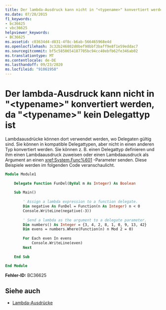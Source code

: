 ```yaml
---
title: Der lambda-Ausdruck kann nicht in "<typename>" konvertiert werden, da "<typename>" kein Delegattyp ist
ms.date: 07/20/2015
f1_keywords:
- bc36625
- vbc36625
helpviewer_keywords:
- BC36625
ms.assetid: c03634d4-d831-4f8c-b6ab-566465968e4d
ms.openlocfilehash: 3c32b246802d0bef98bbf3baff9e8f1e59eddac7
ms.sourcegitcommit: bf5c5850654187705bc94cc40ebfb62fe346ab02
ms.translationtype: MT
ms.contentlocale: de-DE
ms.lasthandoff: 09/23/2020
ms.locfileid: "91061958"
---
```

# <a name="lambda-expression-cannot-be-converted-to-typename-because-typename-is-not-a-delegate-type"></a>Der lambda-Ausdruck kann nicht in "\<typename>" konvertiert werden, da "\<typename>" kein Delegattyp ist

Lambdaausdrücke können dort verwendet werden, wo Delegaten gültig sind. Sie können in kompatible Delegattypen, aber nicht in einen anderen Typ konvertiert werden. Sie können z. B. einen Delegattyp definieren und ihm einen Lambdaausdruck zuweisen oder einen Lambdaausdruck als Argument an einen <xref:System.Func%601> -Parameter senden. Diese Beispiele werden im folgenden Code veranschaulicht.  
  
```vb  
Module Module1  
  
    Delegate Function FunDel(ByVal m As Integer) As Boolean  
  
    Sub Main()  
  
        ' Assign a lambda expression to a function delegate.  
        Dim negative As FunDel = Function(n As Integer) n < 0  
        Console.WriteLine(negative(-3))  
  
        ' Send a lambda as the argument to a delegate parameter.  
        Dim numbers() As Integer = {3, 4, 2, 8, 1, 0, 9, 13, 42}  
        Dim evens = numbers.Where(Function(n) n Mod 2 = 0)  
  
        For Each even In evens  
            Console.WriteLine(even)  
        Next  
  
    End Sub  
  
End Module  
```  
  
 **Fehler-ID:** BC36625  
  
## <a name="see-also"></a>Siehe auch

- [Lambda-Ausdrücke](../programming-guide/language-features/procedures/lambda-expressions.md)
